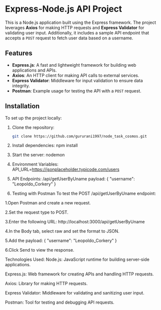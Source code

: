# Express-Node.js API Project

This is a Node.js application built using the Express framework. The project leverages **Axios** for making HTTP requests and **Express Validator** for validating user input. Additionally, it includes a sample API endpoint that accepts a `POST` request to fetch user data based on a username.

## Features

- **Express.js**: A fast and lightweight framework for building web applications and APIs.
- **Axios**: An HTTP client for making API calls to external services.
- **Express Validator**: Middleware for input validation to ensure data integrity.
- **Postman**: Example usage for testing the API with a `POST` request.

## Installation

To set up the project locally:

1. Clone the repository:
   ```bash
   git clone https://github.com/gururani1997/node_task_cosmos.git

2. Install dependencies:
   npm install

3. Start the server:
   nodemon

4. Environment Variables:
   API_URL=https://jsonplaceholder.typicode.com/users

5. API Endpoints:
   /api/getUserByUname
  payload: {
    "username": "Leopoldo_Corkery"
   }   

6. Testing with Postman
 To test the POST /api/getUserByUname endpoint:

 1.Open Postman and create a new request.
 
 2.Set the request type to POST.
 
 3.Enter the following URL:
  http://localhost:3000/api/getUserByUname
  
 4.In the Body tab, select raw and set the format to JSON.
 
 5.Add the payload:
   {
    "username": "Leopoldo_Corkery"
   }
   
 6.Click Send to view the response.

Technologies Used:
Node.js: JavaScript runtime for building server-side applications.

Express.js: Web framework for creating APIs and handling HTTP requests.

Axios: Library for making HTTP requests.

Express Validator: Middleware for validating and sanitizing user input.

Postman: Tool for testing and debugging API requests.
